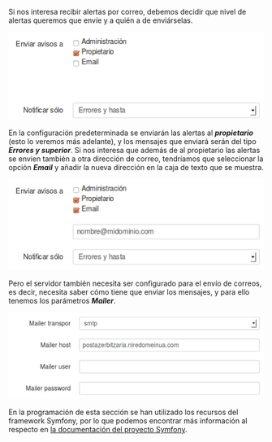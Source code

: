 Si nos interesa recibir alertas por correo, debemos decidir que nivel de alertas queremos que envíe y a quién a de enviárselas.

![Clientes y Tareas](../assets/parametros1.png)

En la configuración predeterminada se enviarán las alertas al ***propietario*** (esto lo veremos más adelante), y los mensajes que enviará serán del tipo ***Errores y superior***. Si nos interesa que además de al propietario las alertas se envíen también a otra dirección de correo, tendríamos que seleccionar la opción ***Email*** y añadir la nueva dirección en la caja de texto que se muestra.

![Clientes y Tareas](../assets/parametros2.png)

Pero el servidor también necesita ser configurado para el envío de correos, es decir, necesita saber cómo tiene que enviar los mensajes, y para ello tenemos los parámetros ***Mailer***.

![Clientes y Tareas](../assets/parametros3.png)

En la programación de esta sección se han utilizado los recursos del framework Symfony, por lo que podemos encontrar más información al respecto en [la documentación del proyecto Symfony](http://symfony.com/doc/current/cookbook/email/email.html).
